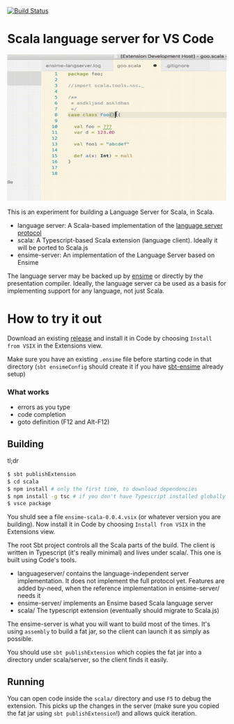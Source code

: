 [![Build Status](https://travis-ci.org/dragos/dragos-vscode-scala.svg?branch=master)](https://travis-ci.org/dragos/dragos-vscode-scala)

# Scala language server for VS Code

![demo](code.gif "Demo")


This is an experiment for building a Language Server for Scala, in Scala.

- language server: A Scala-based implementation of the [language server protocol](https://github.com/Microsoft/language-server-protocol/blob/master/protocol.md)
- scala: A Typescript-based Scala extension (language client). Ideally it will be ported to Scala.js
- ensime-server: An implementation of the Language Server based on Ensime

The language server may be backed up by [ensime](http://ensime.github.io/) or directly by the presentation compiler. Ideally, the language server ca be used as a basis for implementing support for any language, not just Scala.

# How to try it out

Download an existing [release](https://github.com/dragos/dragos-vscode-scala/releases) and install it in Code by choosing `Install from VSIX` in the Extensions view.

Make sure you have an existing `.ensime` file before starting code in that directory (`sbt ensimeConfig` should create it if you have [sbt-ensime](https://github.com/ensime/ensime-sbt) already setup)

### What works

- errors as you type
- code completion
- goto definition (F12 and Alt-F12)

## Building

tl;dr

```bash
$ sbt publishExtension
$ cd scala
$ npm install # only the first time, to download dependencies
$ npm install -g tsc # if you don't have Typescript installed globally
$ vsce package
```

You shuld see a file `ensime-scala-0.0.4.vsix` (or whatever version you are building). Now install it in Code by choosing `Install from VSIX` in the Extensions view.


The root Sbt project controls all the Scala parts of the build. The client is written in Typescript (it's really minimal) and lives under scala/. This one is built using Code's tools.

- languageserver/ contains the language-independent server implementation. It does not implement the full protocol yet. Features are added by-need, when the reference implementation in ensime-server/ needs it
- ensime-server/ implements an Ensime based Scala language server
- scala/ The typescript extension (eventually should migrate to Scala.js)

The ensime-server is what you will want to build most of the times. It's using `assembly` to build a fat jar, so the client can launch it as simply as possible.

You should use `sbt publishExtension` which copies the fat jar into a directory under scala/server, so the client finds it easily.

## Running

You can open code inside the `scala/` directory and use `F5` to debug the extension. This picks up the changes in the server (make sure you copied the fat jar using `sbt publishExtension`!) and allows quick iteration.